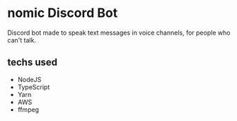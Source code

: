 # nomic Discord Bot

Discord bot made to speak text messages in voice channels, for people who can't talk.

## techs used
- NodeJS
- TypeScript
- Yarn
- AWS
- ffmpeg
